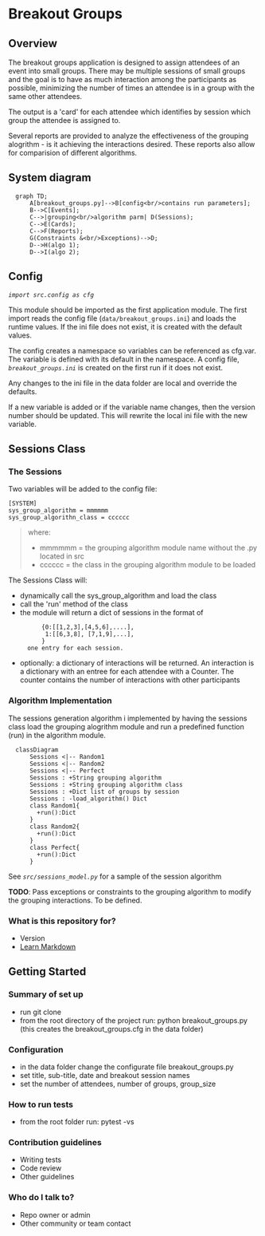 # Breakout Groups

## Overview

The breakout groups application is designed to assign attendees of an event into small groups.  There may be multiple sessions of small groups and the goal is to have as much interaction among the participants as possible, minimizing the number of times an attendee is in a group with the same other attendees.

The output is a 'card' for each attendee which identifies by session which group the attendee is assigned to.

Several reports are provided to analyze the effectiveness of the grouping alogrithm - is it achieving the interactions desired.  These reports also allow for comparision of different algorithms.

## System diagram

```mermaid
  graph TD;
      A[breakout_groups.py]-->B[config<br/>contains run parameters];
      B-->C[Events];
      C-->|grouping<br/>algorithm parm| D(Sessions);
      C-->E(Cards);
      C-->F(Reports);
      G(Constraints &<br/>Exceptions)-->D;
      D-->H(algo 1);
      D-->I(algo 2);
```
## Config

*`import src.config as cfg`*

This module should be imported as the first application module.  The first import reads the config file (`data/breakout_groups.ini`) and loads the runtime values.  If the ini file does not exist, it is created with the default values.

The config creates a namespace so variables can be referenced as cfg.var.  The variable is defined with its default in the namespace.  A config file, *`breakout_groups.ini`* is created on the first run if it does not exist.

Any changes to the ini file in the data folder are local and override the defaults.

If a new variable is added or if the variable name changes, then the version number should be updated.  This will rewrite the local ini file with the new variable.

## Sessions Class

### The Sessions

Two variables will be added to the config file:
```
[SYSTEM]
sys_group_algorithm = mmmmmm
sys_group_algorithn_class = cccccc
```
>where:
>* mmmmmm = the grouping algorithm module name without the .py located in src
>* cccccc = the class in the grouping algorithm module to be loaded

The Sessions Class will:
* dynamically call the sys_group_algorithm and load the class
* call the 'run' method of the class
* the module will return a dict of sessions in the format of
  ```
        {0:[[1,2,3],[4,5,6],....],
         1:[[6,3,8], [7,1,9],...],
        }
    one entry for each session.
  ```
* optionally: a dictionary of interactions will be returned.  An interaction is a dictionary
      with an entree for each attendee with a Counter.  The counter contains the number of interactions
      with other participants


### Algorithm Implementation

The sessions generation algorithm i implemented by having the sessions class load the grouping alogrithm module and run a predefined function (run) in the algorithm module.

```mermaid
  classDiagram
      Sessions <|-- Random1
      Sessions <|-- Random2
      Sessions <|-- Perfect
      Sessions : +String grouping algorithm
      Sessions : +String grouping algorithm class
      Sessions : +Dict list of groups by session
      Sessions : -load_algorithm() Dict
      class Random1{
        +run():Dict
      }
      class Random2{
        +run():Dict
      }
      class Perfect{
        +run():Dict
      }
```

See *`src/sessions_model.py`* for a sample of the session algorithm

**TODO**: Pass exceptions or constraints to the grouping algorithm to modify the grouping interactions.  To be defined.

### What is this repository for? ###

* Version
* [Learn Markdown](https://bitbucket.org/tutorials/markdowndemo)

## Getting Started ##

### Summary of set up
* run git clone
* from the root directory of the project run: python breakout_groups.py (this creates the breakout_groups.cfg in the data folder)
### Configuration
* in the data folder change the configurate file breakout_groups.py
* set title, sub-title, date and breakout session names
* set the number of attendees, number of groups, group_size
### How to run tests
* from the root folder run:  pytest -vs


### Contribution guidelines ###

* Writing tests
* Code review
* Other guidelines

### Who do I talk to? ###

* Repo owner or admin
* Other community or team contact
